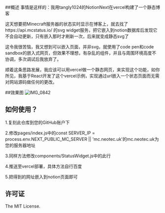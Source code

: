 ##概述
事情是这样的：我用tangly1024的NotionNext在vercel构建了一个静态博客

这天想要把Minecraft服务器的状态实时显示在博客上，就去找了https://api.mcstatus.io/ 的svg widget服务，把它嵌入到notion数据库后发现它不会自动更新，只有嵌入那时才刷新一次，后来就变成静态svg了

这令我很苦恼，我又想到可以嵌入页面，并非svg，就使用了code pen和code sandbox的嵌入式网页，但效果不理想，有杂乱的组件，并且与周围环境高度不协调，多次调试后我放弃了。

顺着这条思路发展，我应该可以用vercel做一个静态网页，来实现这个功能，如你所见，我基于React开发了这个vercel示例，实现通过url嵌入一个状态页面而无需对网站源码做任何的更改。

##效果图
![IMG_0842](https://github.com/user-attachments/assets/fbbb038c-5e09-4646-b0f5-ac3669f92f15)

## 如何使用？
1.复刻此仓库到您的GitHub账户下

2.修改pages/index.js中的const SERVER_IP = process.env.NEXT_PUBLIC_MC_SERVER || 'mc.neotec.uk'的mc.neotec.uk为您的服务器地址

3.同样方法修改components/StatusWidget.js中的此行

4.推送至vercel部署，具体方法自行百度

5.把得到的网址嵌入到notion页面即可

## 许可证
The MIT License.
